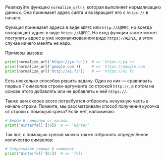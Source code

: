 Реализуйте функцию `normalize_url()`, которая выполняет нормализацию данных. Она принимает адрес сайта и возвращает его с `https://` в начале.

Функция принимает адреса в виде `АДРЕС` или `http://АДРЕС`, но всегда возвращает адрес в виде `https://АДРЕС`. На вход функции также может поступить адрес в уже нормализованном виде `https://АДРЕС`, в этом случае ничего менять не надо.

Примеры вызова:

```python
print(normalize_url('https://ya.ru'))  # => 'https://ya.ru'
print(normalize_url('google.com'))     # => 'https://google.com'
print(normalize_url('http://ai.fi'))   # => 'https://ai.fi'
```

Есть несколько способов решить задачу. Один из них — сравнивать первые 7 символов строки-аргумента со строкой `http://`, а потом на основе этого добавлять или не добавлять к ней `https://`.

Также вам скорее всего потребуется отбросить ненужную часть в начале строки. Помните, мы рассматривали способ получения кусочка от строки с помощью среза? Если нет, напоминаю:

```python
# Берём 6 символов от начала
print('Winterfell'[:6])  # => 'Winter'
```

Так вот, с помощью срезов можно также отбросить определённое количество символов:

```python
# Отбрасываем первые 6 символов
print('Winterfell'[6:])  # => 'fell'
```
